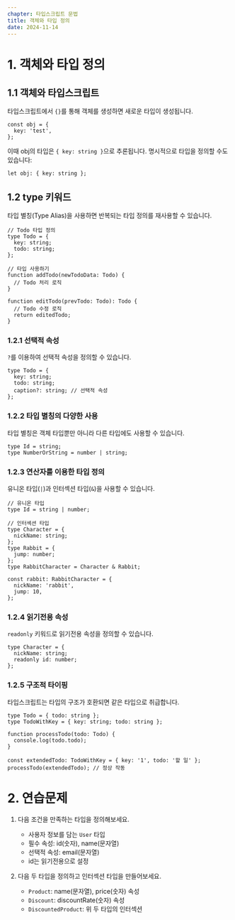 ```yaml
---
chapter: 타입스크립트 문법
title: 객체와 타입 정의
date: 2024-11-14
---
```


# 1. 객체와 타입 정의

## 1.1 객체와 타입스크립트

타입스크립트에서 `{}`를 통해 객체를 생성하면 새로운 타입이 생성됩니다.

```tsx
const obj = {
  key: 'test',
};
```

이때 obj의 타입은 `{ key: string }`으로 추론됩니다. 명시적으로 타입을 정의할 수도 있습니다:

```tsx
let obj: { key: string };
```

## 1.2 type 키워드

타입 별칭(Type Alias)을 사용하면 반복되는 타입 정의를 재사용할 수 있습니다.

```tsx
// Todo 타입 정의
type Todo = {
  key: string;
  todo: string;
};

// 타입 사용하기
function addTodo(newTodoData: Todo) {
  // Todo 처리 로직
}

function editTodo(prevTodo: Todo): Todo {
  // Todo 수정 로직
  return editedTodo;
}
```

### 1.2.1 선택적 속성

`?`를 이용하여 선택적 속성을 정의할 수 있습니다.

```tsx
type Todo = {
  key: string;
  todo: string;
  caption?: string; // 선택적 속성
};
```

### 1.2.2 타입 별칭의 다양한 사용

타입 별칭은 객체 타입뿐만 아니라 다른 타입에도 사용할 수 있습니다.

```tsx
type Id = string;
type NumberOrString = number | string;
```

### 1.2.3 연산자를 이용한 타입 정의

유니온 타입(`|`)과 인터섹션 타입(`&`)을 사용할 수 있습니다.

```tsx
// 유니온 타입
type Id = string | number;

// 인터섹션 타입
type Character = {
  nickName: string;
};
type Rabbit = {
  jump: number;
};
type RabbitCharacter = Character & Rabbit;

const rabbit: RabbitCharacter = {
  nickName: 'rabbit',
  jump: 10,
};
```

### 1.2.4 읽기전용 속성

`readonly` 키워드로 읽기전용 속성을 정의할 수 있습니다.

```tsx
type Character = {
  nickName: string;
  readonly id: number;
};
```

### 1.2.5 구조적 타이핑

타입스크립트는 타입의 구조가 호환되면 같은 타입으로 취급합니다.

```tsx
type Todo = { todo: string };
type TodoWithKey = { key: string; todo: string };

function processTodo(todo: Todo) {
  console.log(todo.todo);
}

const extendedTodo: TodoWithKey = { key: '1', todo: '할 일' };
processTodo(extendedTodo); // 정상 작동
```

# 2. 연습문제

1. 다음 조건을 만족하는 타입을 정의해보세요.
   - 사용자 정보를 담는 `User` 타입
   - 필수 속성: id(숫자), name(문자열)
   - 선택적 속성: email(문자열)
   - id는 읽기전용으로 설정

2. 다음 두 타입을 정의하고 인터섹션 타입을 만들어보세요.
   - `Product`: name(문자열), price(숫자) 속성
   - `Discount`: discountRate(숫자) 속성
   - `DiscountedProduct`: 위 두 타입의 인터섹션
